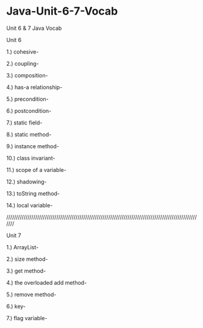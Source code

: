 # Java-Unit-6-7-Vocab
Unit 6 & 7 Java Vocab

Unit 6

1.) cohesive-

2.) coupling-

3.) composition-

4.) has-a relationship-

5.) precondition-

6.) postcondition-

7.) static field-

8.) static method-

9.) instance method-

10.) class invariant-

11.) scope of a variable-

12.) shadowing-

13.) toString method-

14.) local variable-

///////////////////////////////////////////////////////////////////////////////////////////////////////

Unit 7

1.) ArrayList-

2.) size method-

3.) get method-

4.) the overloaded add method-

5.) remove method-

6.) key-

7.) flag variable-
